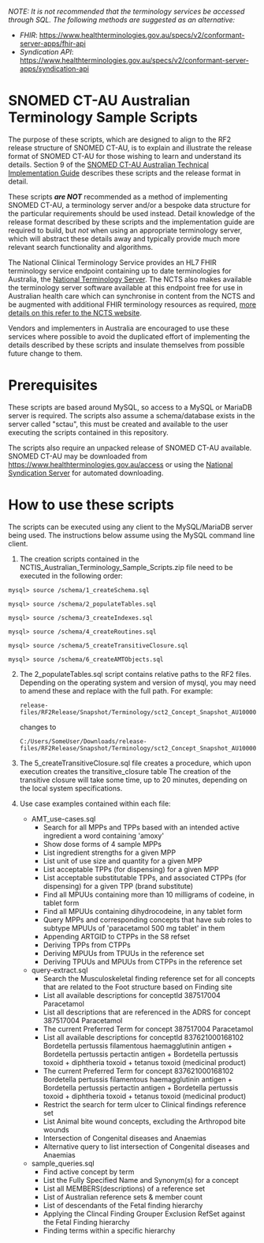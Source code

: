 *NOTE: It is not recommended that the terminology services be accessed through SQL. The following methods are suggested as an alternative:*
* *FHIR*: https://www.healthterminologies.gov.au/specs/v2/conformant-server-apps/fhir-api
* *Syndication API*: https://www.healthterminologies.gov.au/specs/v2/conformant-server-apps/syndication-api 

# SNOMED CT-AU Australian Terminology Sample Scripts
The purpose of these scripts, which are designed to align to the RF2 release structure of SNOMED CT-AU, is to explain and illustrate the release format of SNOMED CT-AU for those wishing to learn and understand its details. Section 9 of the [SNOMED CT-AU Australian Technical Implementation Guide](https://www.healthterminologies.gov.au/docs/DH_2697_2018_SNOMEDCT-AU_AustralianTechnicalImplementationGuide_v2.3.pdf) describes these scripts and the release format in detail.

These scripts ***are NOT*** recommended as a method of implementing SNOMED CT-AU, a terminology server and/or a bespoke data structure for the particular requirements should be used instead. Detail knowledge of the release format described by these scripts and the implementation guide are required to build, but *not* when using an appropriate terminology server, which will abstract these details away and typically provide much more relevant search functionality and algorithms.

The National Clinical Terminology Service provides an HL7 FHIR terminology service endpoint containing up to date terminologies for Australia, the [National Terminology Server](https://www.healthterminologies.gov.au/tools?content=nts). The NCTS also makes available the terminology server software available at this endpoint free for use in Australian health care which can synchronise in content from the NCTS and be augmented with additional FHIR terminology resources as required, [more details on this refer to the NCTS website](https://www.healthterminologies.gov.au/tools?content=onto).

Vendors and implementers in Australia are encouraged to use these services where possible to avoid the duplicated effort of implementing the details described by these scripts and insulate themselves from possible future change to them.

# Prerequisites
These scripts are based around MySQL, so access to a MySQL or MariaDB server is required. The scripts also assume a schema/database exists in the server called "sctau", this must be created and available to the user executing the scripts contained in this repository.

The scripts also require an unpacked release of SNOMED CT-AU available. SNOMED CT-AU may be downloaded from <https://www.healthterminologies.gov.au/access> or using the [National Syndication Server](https://www.healthterminologies.gov.au/tools?content=nts) for automated downloading.

# How to use these scripts
The scripts can be executed using any client to the MySQL/MariaDB server being used. The instructions below assume using the MySQL command line client.

1. The creation scripts contained in the NCTIS_Australian_Terminology_Sample_Scripts.zip file need to be executed in the following order:

```
mysql> source /schema/1_createSchema.sql

mysql> source /schema/2_populateTables.sql

mysql> source /schema/3_createIndexes.sql

mysql> source /schema/4_createRoutines.sql

mysql> source /schema/5_createTransitiveClosure.sql

mysql> source /schema/6_createAMTObjects.sql
```

2. The 2_populateTables.sql script contains relative paths to the RF2 files. 
Depending on the operating system and version of mysql, you may need to amend these and replace with the full path. 
For example:
	```
	release-files/RF2Release/Snapshot/Terminology/sct2_Concept_Snapshot_AU1000036_20170831.txt
	```
	changes to 
	```
	C:/Users/SomeUser/Downloads/release-files/RF2Release/Snapshot/Terminology/sct2_Concept_Snapshot_AU1000036_20170831.txt
	```

3. The 5_createTransitiveClosure.sql file creates a procedure, which upon execution creates the transitive_closure table 
	The creation of the transitive closure will take some time, up to 20 minutes, depending on the local system specifications.


4. Use case examples contained within each file:
	* AMT_use-cases.sql
		* Search for all MPPs and TPPs based with an intended active ingredient a word containing 'amoxy'
		* Show dose forms of 4 sample MPPs
		* List ingredient strengths for a given MPP
		* List unit of use size and quantity for a given MPP
		* List acceptable TPPs (for dispensing) for a given MPP
		* List acceptable substitutable TPPs, and associated CTPPs (for dispensing) for a given TPP (brand substitute)
		* Find all MPUUs containing more than 10 milligrams of codeine, in tablet form
		* Find all MPUUs containing dihydrocodeine, in any tablet form
		* Query MPPs and corresponding concepts that have sub roles to subtype MPUUs of 'paracetamol 500 mg tablet' in them
		* Appending ARTGID to CTPPs in the S8 refset
		* Deriving TPPs from CTPPs
		* Deriving MPUUs from TPUUs in the reference set
		* Deriving TPUUs and MPUUs from CTPPs in the reference set
	* query-extract.sql
		* Search the Musculoskeletal finding reference set for all concepts that are related to the Foot structure based on Finding site
		* List all available descriptions for conceptId 387517004 Paracetamol
		* List all descriptions that are referenced in the ADRS for concept 387517004 Paracetamol
		* The current Preferred Term for concept 387517004 Paracetamol
		* List all available descriptions for conceptId 837621000168102 Bordetella pertussis filamentous haemagglutinin antigen + Bordetella pertussis pertactin antigen + Bordetella pertussis toxoid + diphtheria toxoid + tetanus toxoid (medicinal product)
		* The current Preferred Term for concept 837621000168102 Bordetella pertussis filamentous haemagglutinin antigen + Bordetella pertussis pertactin antigen + Bordetella pertussis toxoid + diphtheria toxoid + tetanus toxoid (medicinal product)
		* Restrict the search for term ulcer to Clinical findings reference set
		* List Animal bite wound concepts, excluding the Arthropod bite wounds
		* Intersection of Congenital diseases and Anaemias
		* Alternative query to list intersection of Congenital diseases and Anaemias
	* sample_queries.sql
		* Find active concept by term 
		* List the Fully Specified Name and Synonym(s) for a concept
		* List all MEMBERS(descriptions) of a reference set
		* List of Australian reference sets & member count 
		* List of descendants of the Fetal finding hierarchy
		* Applying the Clincal Finding Grouper Exclusion RefSet against the Fetal Finding hierarchy
		* Finding terms within a specific hierarchy
		
